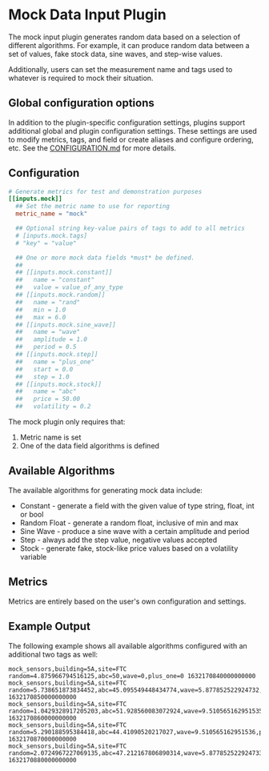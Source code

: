 # Mock Data Input Plugin

The mock input plugin generates random data based on a selection of different
algorithms. For example, it can produce random data between a set of values,
fake stock data, sine waves, and step-wise values.

Additionally, users can set the measurement name and tags used to whatever is
required to mock their situation.

## Global configuration options <!-- @/docs/includes/plugin_config.md -->

In addition to the plugin-specific configuration settings, plugins support
additional global and plugin configuration settings. These settings are used to
modify metrics, tags, and field or create aliases and configure ordering, etc.
See the [CONFIGURATION.md][CONFIGURATION.md] for more details.

[CONFIGURATION.md]: ../../../docs/CONFIGURATION.md#plugins

## Configuration

```toml @sample.conf
# Generate metrics for test and demonstration purposes
[[inputs.mock]]
  ## Set the metric name to use for reporting
  metric_name = "mock"

  ## Optional string key-value pairs of tags to add to all metrics
  # [inputs.mock.tags]
  # "key" = "value"

  ## One or more mock data fields *must* be defined.
  ##
  ## [[inputs.mock.constant]]
  ##   name = "constant"
  ##   value = value_of_any_type
  ## [[inputs.mock.random]]
  ##   name = "rand"
  ##   min = 1.0
  ##   max = 6.0
  ## [[inputs.mock.sine_wave]]
  ##   name = "wave"
  ##   amplitude = 1.0
  ##   period = 0.5
  ## [[inputs.mock.step]]
  ##   name = "plus_one"
  ##   start = 0.0
  ##   step = 1.0
  ## [[inputs.mock.stock]]
  ##   name = "abc"
  ##   price = 50.00
  ##   volatility = 0.2
```

The mock plugin only requires that:

1) Metric name is set
2) One of the data field algorithms is defined

## Available Algorithms

The available algorithms for generating mock data include:

* Constant - generate a field with the given value of type string, float, int
  or bool
* Random Float - generate a random float, inclusive of min and max
* Sine Wave - produce a sine wave with a certain amplitude and period
* Step - always add the step value, negative values accepted
* Stock - generate fake, stock-like price values based on a volatility variable

## Metrics

Metrics are entirely based on the user's own configuration and settings.

## Example Output

The following example shows all available algorithms configured with an
additional two tags as well:

```text
mock_sensors,building=5A,site=FTC random=4.875966794516125,abc=50,wave=0,plus_one=0 1632170840000000000
mock_sensors,building=5A,site=FTC random=5.738651873834452,abc=45.095549448434774,wave=5.877852522924732,plus_one=1 1632170850000000000
mock_sensors,building=5A,site=FTC random=1.0429328917205203,abc=51.928560083072924,wave=9.510565162951535,plus_one=2 1632170860000000000
mock_sensors,building=5A,site=FTC random=5.290188595384418,abc=44.41090520217027,wave=9.510565162951536,plus_one=3 1632170870000000000
mock_sensors,building=5A,site=FTC random=2.0724967227069135,abc=47.212167806890314,wave=5.877852522924733,plus_one=4 1632170880000000000
```
